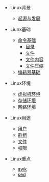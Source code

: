 
* Linux背景
	* [起源与发展](https://lixiaoxiaolove.github.io/Lixiaoxiao/boke/linux/Linux)

* Liunx基础
	* [命令基础](https://lixiaoxiaolove.github.io/Lixiaoxiao/boke/linux/Linux2)
		* [目录](https://lixiaoxiaolove.github.io/Lixiaoxiao/boke/linux/mulu)
		* [文件](https://lixiaoxiaolove.github.io/Lixiaoxiao/boke/linux/wenjian)
		* [文件内容](https://lixiaoxiaolove.github.io/Lixiaoxiao/boke/linux/wenjianneirong)
		* [文件压缩](https://lixiaoxiaolove.github.io/Lixiaoxiao/boke/linux/yasuo)
	* [编辑器基础](https://lixiaoxiaolove.github.io/Lixiaoxiao/boke/linux/vi)

* Linux环境
	* [虚拟机环境](https://lixiaoxiaolove.github.io/Lixiaoxiao/boke/linux/VMware)
	* [存储环境](https://lixiaoxiaolove.github.io/Lixiaoxiao/boke/linux/peizhi)
	* [网络环境](https://lixiaoxiaolove.github.io/Lixiaoxiao/boke/linux/Linux1)

* Linux用途
	* [用户](https://lixiaoxiaolove.github.io/Lixiaoxiao/boke/linux/user)
	* [群组](https://lixiaoxiaolove.github.io/Lixiaoxiao/boke/linux/group)
	* [文件](https://lixiaoxiaolove.github.io/Lixiaoxiao/boke/linux/ch)
	* [权限](https://lixiaoxiaolove.github.io/Lixiaoxiao/boke/linux/ch)
	
* Linux重点
	* [awk](https://lixiaoxiaolove.github.io/Lixiaoxiao/boke/linux/awk)
	* [sed](https://lixiaoxiaolove.github.io/Lixiaoxiao/boke/linux/sed)
	